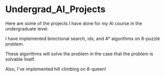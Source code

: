# Undergrad_AI_Projects
Here are some of the projects I have done for my AI course in the undergraduate level.

I have implemented birectional search, ids, and A* algorithms on 8-puzzle problem.

These algorithms will solve the problem in the case that the problem is solvable itself.

Also, I've implemented hill climbing on 8-queen!

